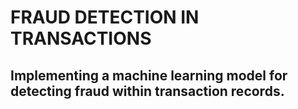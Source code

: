 # FRAUD DETECTION IN TRANSACTIONS
## Implementing a machine learning model for detecting fraud within transaction records.
